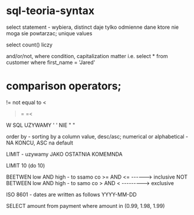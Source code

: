 # sql-teoria-syntax

select statement - wybiera, distinct daje tylko odmienne dane ktore nie moga sie powtarzac; unique values 

select count() liczy

and/or/not, where condition, capitalization matter
i.e. select * from customer
where first_name = 'Jared'


comparison operators;
=
!= not equal to
<
>
>=
=<

W SQL UZYWAMY ' ' NIE " "

order by - sorting by a column value, desc/asc; numerical or alphabetical - NA KONCU, ASC na default

LIMIT - uzywamy JAKO OSTATNIA KOMEMNDA 

LIMIT 10 (do 10)

BEETWEN low AND high - to ssamo co >= AND <= ------> inclusive
NOT BETWEEN low AND high - to samo co > AND <  ---------> exclusive

ISO 8601 - dates are written as follows YYYY-MM-DD

SELECT amount from payment
where amount in (0.99, 1.98, 1.99)
